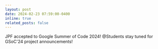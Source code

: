 ```yaml
---
layout: post
date: 2024-02-23 07:59:00-0400
inline: true
related_posts: false
---
```


JPF accepted to Google Summer of Code 2024! @Students stay tuned for GSoC'24 project announcements!
